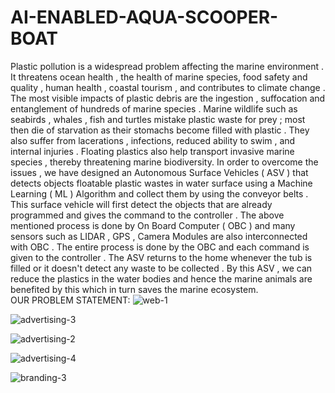 # AI-ENABLED-AQUA-SCOOPER-BOAT
Plastic pollution is a widespread problem affecting  the marine environment . It
threatens ocean health , the health of marine species, food safety and quality ,
human health , coastal tourism , and contributes to climate change . The most
visible impacts of plastic debris are the ingestion , suffocation and entanglement of
hundreds of marine species . Marine wildlife such as seabirds  , whales , fish and
turtles mistake plastic waste for prey ; most then die of starvation as their stomachs
become filled with plastic . They also suffer from lacerations , infections, reduced
ability to swim , and internal injuries . Floating plastics also help transport invasive
marine species , thereby threatening marine biodiversity. In  order to overcome the
issues , we have designed an Autonomous Surface Vehicles ( ASV ) that detects
objects floatable plastic wastes in water surface using a Machine Learning ( ML )
Algorithm and collect them by using the conveyor belts . This surface vehicle will
first detect the objects that are already programmed and gives the command to the
controller . The above mentioned process is done by On Board Computer ( OBC )
and many sensors such as LIDAR , GPS , Camera Modules are also interconnected
with OBC . The entire process is done by the OBC and each command is given to
the controller . The ASV returns to the home whenever the tub is filled or it doesn't
detect any waste to be collected . By this ASV , we can reduce the plastics in the
water bodies and hence the marine animals are benefited by this which in turn
saves the marine ecosystem.
<br>
<bold>OUR PROBLEM STATEMENT:<bold>
![web-1](https://user-images.githubusercontent.com/106137360/221152241-539d622a-2acb-4119-bf4f-e819eecb8e6d.jpg)

![advertising-3](https://user-images.githubusercontent.com/106137360/221152071-e50ab459-4a29-4e0e-ae7d-464f9ee1c0e6.jpg)


![advertising-2](https://user-images.githubusercontent.com/106137360/221152103-3f77e74e-e763-43d7-821a-0d37aeddcf8c.jpg)

![advertising-4](https://user-images.githubusercontent.com/106137360/221152111-437db247-322f-4b32-ad0d-9e1efb1fbe5a.jpg)

![branding-3](https://user-images.githubusercontent.com/106137360/221152162-5baa8941-9c5a-44a5-bc55-a45c0f715824.jpg)
